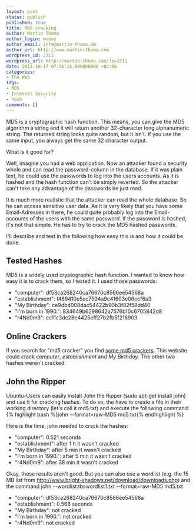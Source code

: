 ```yaml
---
layout: post
status: publish
published: true
title: MD5 cracking
author: Martin Thoma
author_login: moose
author_email: info@martin-thoma.de
author_url: http://www.martin-thoma.com
wordpress_id: 3711
wordpress_url: http://martin-thoma.com/?p=3711
date: 2011-10-17 07:36:15.000000000 +02:00
categories:
- The Web
tags:
- MD5
- Internet Security
- hash
comments: []
---
```

MD5 is a cryptographic hash function. This means, you can give the MD5 algorithm a string and it will return another 32-character long alphanumeric string. The returned string looks quite random, but it isn't. If you use the same input, you always get the same 32 character output.

What is it good for?

Well, imagine you had a web application. Now an attacker found a security whole and can read the password-column in the database. If it was plain text, he could use the passwords to log into the users accounts. As it is hashed and the hash function can't be simply reverted. So the attacker can't take any advantage of the passwords he just read.

It is much more realistic that the attacker can read the whole database. So he can access sensitive user data. As it is very likely that you have some Email-Adresses in there, he could quite probably log into the Email-accounts of the users with the same password. If the password is hashed, it's not that simple. He has to try to crack the MD5 hashed passwords. 

I'll describe and test in the following how easy this is and how it could be done.

<h2>Tested Hashes</h2>
MD5 is a widely used cryptographic hash function. I wanted to know how easy it is to crack them, so I tested it. I used those passwords:
<ul>
<li>"computer": df53ca268240ca76670c8566ee54568a</li>
<li>"establishment": f469410e5ec7594a9c41603e06ccf6a3</li>
<li>"My Birthday": ce9dbd008dac54422b90b3f82f58dd40</li>
<li>"I'm born in 1990.": 834649b6298642a7576b10c6705842d8</li>
<li>"r4Nd0m9": cc11c3de28e4425eff27b2fb5f216903</li>
</ul>

<h2>Online Crackers</h2>
If you search for "md5 cracker" you find <a href="http://md5cracker.org/" rel="nofollow">some md5 crackers</a>. 
This website could crack <em>computer</em>, <em>establishment</em> and <em>My Birthday</em>. 
The other two hashes weren't cracked.

<h2>John the Ripper</h2>
Ubuntu-Users can easily install John the Ripper (sudo apt-get install john) and use it for cracking hashes. To do so, the have to create a file in their working directory (let's call it md5.txt) and execute the following command: 
{% highlight bash %}john --format=raw-MD5 md5.txt{% endhighlight %}

Here is the time, john needed to crack the hashes:
<ul>
<li>"computer": 0.521 seconds</li>
<li>"establishment": after 1 h it wasn't cracked</li>
<li>"My Birthday": after 5 min it wasn't cracked</li>
<li>"I'm born in 1990.": after 5 min it wasn't cracked</li>
<li>"r4Nd0m9": after 38 min it wasn't cracked</li>
</ul>

Okay, these results aren't good. But you can also use a wordlist (e.g. the 15 MB list from http://www.bright-shadows.net/download/downloads.php) and the command 
john --wordlist:tbswordlist1.txt --format=raw-MD5 md5.txt
<ul>
<li>"computer": df53ca268240ca76670c8566ee54568a</li>
<li>"establishment": 0.568 seconds</li>
<li>"My Birthday": not cracked</li>
<li>"I'm born in 1990.": not cracked</li>
<li>"r4Nd0m9": not cracked</li>
</ul>
